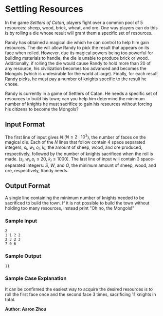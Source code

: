# Settling Resources

In the game *Settlers of Catan*, players fight over a common pool of 5
resources: sheep, wood, brick, wheat, and ore. One way players can do this
is by rolling a die whose result will grant them a specific set of resources.

Randy has obtained a magical die which he can control to help him gain
resources. The die will allow Randy to pick the result that appears on 
its face when rolled.
However, due its magical powers being too powerful for building
materials to handle, the die is unable to produce brick or wood.
Additionally, if rolling the die would cause Randy to hold more than 20 of 
any resource, his civilization becomes too advanced and becomes the Mongols
(which is undesirable for the world at large). Finally, for each result Randy
picks, he must pay a number of knights specific to the result he chose. 

Randy is currently in a game of Settlers of Catan. He needs a specific set 
of resources to build his town; can you help him determine the minimum number
of knights he must sacrifice to gain his resources without forcing his 
citizens to become the Mongols?

## Input Format

The first line of input gives $N$ ($N \leq 2 \cdot 10^3$), the number of faces on the
magical die. Each of the $N$ lines that follow contain 4 space separated
integers, $s_i$, $w_i$, $o_i$, $k_i$, the amount of sheep, wood, and ore produced, respectively,
followed by the number of knights sacrificed when the roll is made. ($s_i, 
w_i, o_i \leq 20$, $k_i \leq 1000$). The last line of input will contain 3 
space-separated integers: $S$, $W$, and $O$, the minimum amount of sheep, wood, and ore, respectively, Randy needs. 

## Output Format

A single line containing the minimum number of knights needed to be 
sacrificed to build the town. If it is not possible to build the town without
holding too many resources, instead print "Oh no, the Mongols!"

### Sample Input

```
2
1 1 2 2
2 3 2 3
7 0 6
```

### Sample Output

```
11
```

### Sample Case Explanation

It can be confirmed the easiest way to acquire the desired resources is to roll the first face once and the second face 3 times, sacrificing
11 knights in total. 

**Author: Aaron Zhou**
